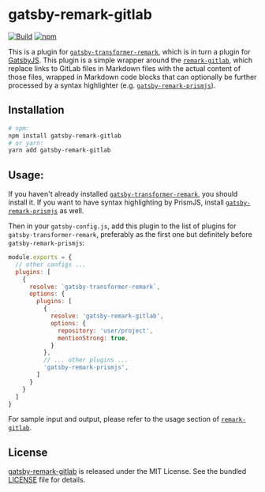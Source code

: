 # gatsby-remark-gitlab

[![Build](https://github.com/justjavac/gatsby-remark-gitlab/workflows/main/badge.svg)](https://github.com/justjavac/gatsby-remark-gitlab/actions)
[![npm](https://img.shields.io/npm/v/gatsby-remark-gitlab.svg?style=flat-square)](https://www.npmjs.com/package/gatsby-remark-github)

This is a plugin for [`gatsby-transformer-remark`](https://github.com/gatsbyjs/gatsby/tree/master/packages/gatsby-transformer-remark), which is in turn a plugin for [GatsbyJS](https://www.gatsbyjs.org/).
This plugin is a simple wrapper around the [`remark-gitlab`](https://github.com/justjavac/remark-gitlab), which replace links to GitLab files in Markdown files with the actual content of those files, wrapped in Markdown code blocks that can optionally be further processed by a syntax highlighter (e.g. [`gatsby-remark-prismjs`](https://github.com/gatsbyjs/gatsby/tree/master/packages/gatsby-remark-prismjs)).

## Installation

```bash
# npm:
npm install gatsby-remark-gitlab
# or yarn:
yarn add gatsby-remark-gitlab
```

## Usage:

If you haven't already installed [`gatsby-transformer-remark`](https://github.com/gatsbyjs/gatsby/tree/master/packages/gatsby-transformer-remark), you should install it.
If you want to have syntax highlighting by PrismJS, install [`gatsby-remark-prismjs`](https://github.com/gatsbyjs/gatsby/tree/master/packages/gatsby-remark-prismjs) as well.

Then in your `gatsby-config.js`, add this plugin to the list of plugins for `gatsby-transformer-remark`, preferably as the first one but definitely before `gatsby-remark-prismjs`:

```javascript
module.exports = {
  // other configs ...
  plugins: [
    {
      resolve: `gatsby-transformer-remark`,
      options: {
        plugins: [
          {
            resolve: 'gatsby-remark-gitlab',
            options: {
              repository: 'user/project',
              mentionStrong: true,
            }
          },
          // ... other plugins ...
          'gatsby-remark-prismjs',
        ]
      }
    }
  ]
}
```

For sample input and output, please refer to the usage section of [`remark-gitlab`](https://github.com/justjavac/remark-gitlab#usage).

## License

[gatsby-remark-gitlab](https://github.com/justjavac/gatsby-remark-gitlab) is released under
the MIT License. See the bundled [LICENSE](./LICENSE) file for details.